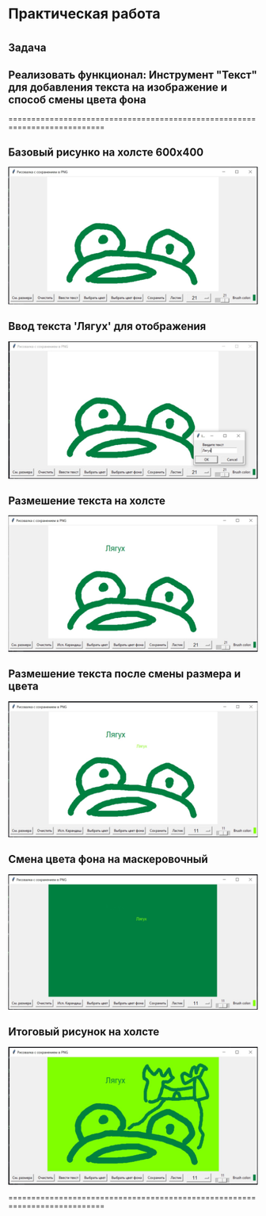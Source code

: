 # Практическая работа
# 
## Задача 
## Реализовать функционал: Инструмент "Текст" для добавления текста на изображение и способ смены цвета фона
===========================================================================

## Базовый рисунко на холсте 600x400
![](https://github.com/Lienar/Practicym2.7/blob/main/Screens/Screen7_1.jpg)

## Ввод текста 'Лягух' для отображения
![](https://github.com/Lienar/Practicym2.7/blob/main/Screens/Screen7_2.jpg)

## Размешение текста на холсте
![](https://github.com/Lienar/Practicym2.7/blob/main/Screens/Screen7_3.jpg)

## Размешение текста после смены размера и цвета
![](https://github.com/Lienar/Practicym2.7/blob/main/Screens/Screen7_4.jpg)

## Смена цвета фона на маскеровочный
![](https://github.com/Lienar/Practicym2.7/blob/main/Screens/Screen7_5.jpg)

## Итоговый рисунок на холсте
![](https://github.com/Lienar/Practicym2.7/blob/main/Screens/Screen7_6.jpg)

===========================================================================
